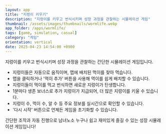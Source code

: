 ```yaml
---
layout: app
title: "지렁이 키우기"
description: "지렁이를 키우고 번식시키며 성장 과정을 관찰하는 시뮬레이션 게임"
thumbnail: /assets/images/thumbnails/wormlife.webp
app_folder: /apps/wormlife/
tags: [game, simulation, casual]
category: "게임"
orientation: vertical
date: 2025-04-23 14:54:00 +0900
---
```


지렁이를 키우고 번식시키며 성장 과정을 관찰하는 간단한 시뮬레이션 게임입니다.

- 지렁이들은 자동으로 움직이며, 맵에 배치된 먹이를 찾아 먹습니다.
- 맵을 클릭하거나 '먹이 추가' 버튼을 사용해 먹이를 쉽게 배치할 수 있습니다.
- 지렁이들이 먹이를 먹고 번식하면 새로운 지렁이가 탄생합니다.
- 1분마다 생존 보너스로 추가 지렁이가 지급되어, 더 많은 지렁이를 키울 수 있습니다.
- 지렁이 수, 먹이 수, 알 수 등 주요 정보를 실시간으로 확인할 수 있습니다.
- '다시 시작' 버튼으로 언제든 게임을 초기화할 수 있습니다.

간단한 조작과 자동 진행으로 남녀노소 누구나 쉽고 재미있게 즐길 수 있는 성장 시뮬레이션 게임입니다!
